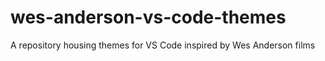 # wes-anderson-vs-code-themes
A repository housing themes for VS Code inspired by Wes Anderson films
